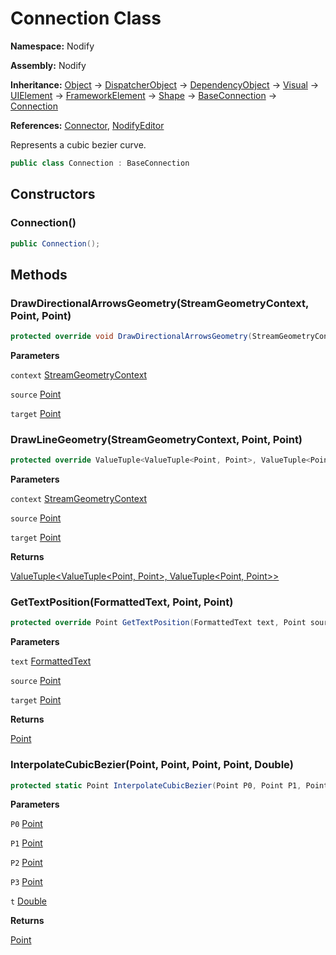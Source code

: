 # Connection Class  
  
**Namespace:** Nodify  
  
**Assembly:** Nodify  
  
**Inheritance:** [Object](https://docs.microsoft.com/en-us/dotnet/api/System.Object) → [DispatcherObject](https://docs.microsoft.com/en-us/dotnet/api/System.Windows.Threading.DispatcherObject) → [DependencyObject](https://docs.microsoft.com/en-us/dotnet/api/System.Windows.DependencyObject) → [Visual](https://docs.microsoft.com/en-us/dotnet/api/System.Windows.Media.Visual) → [UIElement](https://docs.microsoft.com/en-us/dotnet/api/System.Windows.UIElement) → [FrameworkElement](https://docs.microsoft.com/en-us/dotnet/api/System.Windows.FrameworkElement) → [Shape](https://docs.microsoft.com/en-us/dotnet/api/System.Windows.Shapes.Shape) → [BaseConnection](Nodify_BaseConnection) → [Connection](Nodify_Connection)  
  
**References:** [Connector](Nodify_Connector), [NodifyEditor](Nodify_NodifyEditor)  
  
Represents a cubic bezier curve.  
  
```csharp  
public class Connection : BaseConnection  
```  
  
## Constructors  
  
### Connection()  
  
```csharp  
public Connection();  
```  
  
## Methods  
  
### DrawDirectionalArrowsGeometry(StreamGeometryContext, Point, Point)  
  
```csharp  
protected override void DrawDirectionalArrowsGeometry(StreamGeometryContext context, Point source, Point target);  
```  
  
**Parameters**  
  
`context` [StreamGeometryContext](https://docs.microsoft.com/en-us/dotnet/api/System.Windows.Media.StreamGeometryContext)  
  
`source` [Point](https://docs.microsoft.com/en-us/dotnet/api/System.Windows.Point)  
  
`target` [Point](https://docs.microsoft.com/en-us/dotnet/api/System.Windows.Point)  
  
### DrawLineGeometry(StreamGeometryContext, Point, Point)  
  
```csharp  
protected override ValueTuple<ValueTuple<Point, Point>, ValueTuple<Point, Point>> DrawLineGeometry(StreamGeometryContext context, Point source, Point target);  
```  
  
**Parameters**  
  
`context` [StreamGeometryContext](https://docs.microsoft.com/en-us/dotnet/api/System.Windows.Media.StreamGeometryContext)  
  
`source` [Point](https://docs.microsoft.com/en-us/dotnet/api/System.Windows.Point)  
  
`target` [Point](https://docs.microsoft.com/en-us/dotnet/api/System.Windows.Point)  
  
**Returns**  
  
[ValueTuple\<ValueTuple\<Point, Point\>, ValueTuple\<Point, Point\>\>](https://docs.microsoft.com/en-us/dotnet/api/System.ValueTuple-2)  
  
### GetTextPosition(FormattedText, Point, Point)  
  
```csharp  
protected override Point GetTextPosition(FormattedText text, Point source, Point target);  
```  
  
**Parameters**  
  
`text` [FormattedText](https://docs.microsoft.com/en-us/dotnet/api/System.Windows.Media.FormattedText)  
  
`source` [Point](https://docs.microsoft.com/en-us/dotnet/api/System.Windows.Point)  
  
`target` [Point](https://docs.microsoft.com/en-us/dotnet/api/System.Windows.Point)  
  
**Returns**  
  
[Point](https://docs.microsoft.com/en-us/dotnet/api/System.Windows.Point)  
  
### InterpolateCubicBezier(Point, Point, Point, Point, Double)  
  
```csharp  
protected static Point InterpolateCubicBezier(Point P0, Point P1, Point P2, Point P3, double t);  
```  
  
**Parameters**  
  
`P0` [Point](https://docs.microsoft.com/en-us/dotnet/api/System.Windows.Point)  
  
`P1` [Point](https://docs.microsoft.com/en-us/dotnet/api/System.Windows.Point)  
  
`P2` [Point](https://docs.microsoft.com/en-us/dotnet/api/System.Windows.Point)  
  
`P3` [Point](https://docs.microsoft.com/en-us/dotnet/api/System.Windows.Point)  
  
`t` [Double](https://docs.microsoft.com/en-us/dotnet/api/System.Double)  
  
**Returns**  
  
[Point](https://docs.microsoft.com/en-us/dotnet/api/System.Windows.Point)  
  
